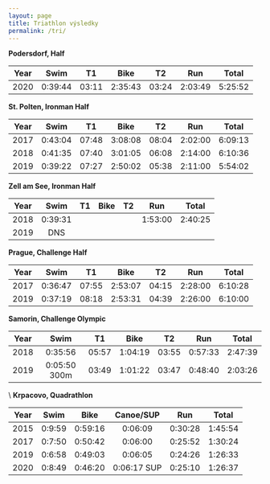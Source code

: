 ```yaml
---
layout: page
title: Triathlon výsledky
permalink: /tri/
---
```


**Podersdorf, Half**

| Year | Swim | T1 | Bike | T2 | Run | Total |
| :-: | :-: | :-: | :-: | :-: | :-: | :-: |
| 2020 | 0:39:44 | 03:11 | 2:35:43 | 03:24 | 2:03:49 | 5:25:52 |


**St. Polten, Ironman Half** 

| Year | Swim | T1 | Bike | T2 | Run | Total |
| :-: | :-: | :-: | :-: | :-: | :-: | :-: |
| 2017 | 0:43:04 | 07:48 | 3:08:08 | 08:04 | 2:02:00 | 6:09:13 |
| 2018 | 0:41:35 | 07:40 | 3:01:05 | 06:08 | 2:14:00 | 6:10:36 |
| 2019 | 0:39:22 | 07:27 | 2:50:02 | 05:38 | 2:11:00 | 5:54:02 |


**Zell am See, Ironman Half**

| Year | Swim | T1 | Bike | T2 | Run | Total |
| :-: | :-: | :-: | :-: | :-: | :-: | :-: |
| 2018 | 0:39:31 |  |  |  | 1:53:00 | 2:40:25 |
| 2019 | DNS |


**Prague, Challenge Half** 

| Year | Swim | T1 | Bike | T2 | Run | Total |
| :-: | :-: | :-: | :-: | :-: | :-: | :-: |
| 2017 | 0:36:47 | 07:55 | 2:53:07 | 04:15 | 2:28:00 | 6:10:28 |
| 2019 | 0:37:19 | 08:18 | 2:53:31 | 04:39 | 2:26:00 | 6:10:00 |


**Samorin, Challenge Olympic**

| Year | Swim | T1 | Bike | T2 | Run | Total |
| :-: | :-: | :-: | :-: | :-: | :-: | :-: |
| 2018 | 0:35:56 | 05:57 | 1:04:19 | 03:55 | 0:57:33 | 2:47:39 |
| 2019 | 0:05:50 300m | 03:49 | 1:01:22 | 03:47 | 0:48:40 | 2:03:26 |

\\
**Krpacovo, Quadrathlon**

| Year | Swim | Bike | Canoe/SUP | Run | Total |
| :-: | :-: | :-: | :-: | :-: | :-: |
| 2015 | 0:9:59 | 0:59:16 | 0:06:09 | 0:30:28 | 1:45:54 |
| 2017 | 0:7:50 | 0:50:42 | 0:06:00 | 0:25:52 | 1:30:24 |
| 2019 | 0:6:58 | 0:49:03 | 0:06:05 | 0:24:26 | 1:26:33 |
| 2020 | 0:8:49 | 0:46:20 | 0:06:17 SUP | 0:25:10 | 1:26:37 |
